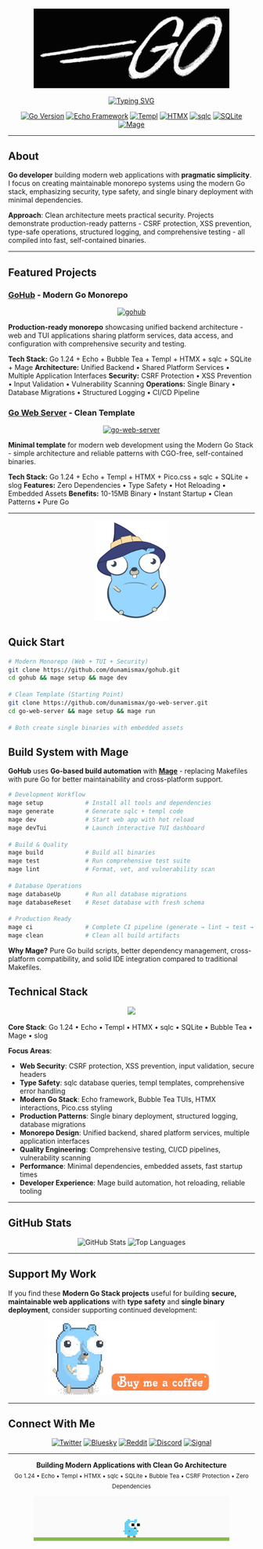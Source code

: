 <p align="center">
  <img src="https://github.com/dunamismax/images/blob/main/go-logo.png" alt="Go Developer Logo" width="400" />
</p>

<p align="center">
  <a href="https://github.com/dunamismax">
    <img src="https://readme-typing-svg.demolab.com/?font=Fira+Code&size=24&pause=1000&color=00ADD8&center=true&vCenter=true&width=900&lines=Go+Backend+Developer;Echo+%2B+Templ+%2B+HTMX+Stack;Type-Safe+Database+Operations;Single+Binary+Deployment;Modern+Monorepo+Architecture;Hot+Reload+Development;SQLite+%2B+SQLc+Integration;Structured+Logging+%26+Testing;CGO-Free+Pure+Go+Binaries;CSRF+%2B+XSS+Protection;Mage+Build+Automation;Zero+External+Dependencies" alt="Typing SVG" />
  </a>
</p>

<p align="center">
  <a href="https://golang.org/"><img src="https://img.shields.io/badge/Go-1.24+-00ADD8.svg?logo=go" alt="Go Version"></a>
  <a href="https://echo.labstack.com/"><img src="https://img.shields.io/badge/Framework-Echo-00ADD8.svg?logo=go" alt="Echo Framework"></a>
  <a href="https://templ.guide/"><img src="https://img.shields.io/badge/Templates-Templ-00ADD8.svg?logo=go" alt="Templ"></a>
  <a href="https://htmx.org/"><img src="https://img.shields.io/badge/Frontend-HTMX-3D72D7.svg?logo=htmx" alt="HTMX"></a>
  <a href="https://sqlc.dev/"><img src="https://img.shields.io/badge/SQL-sqlc-00ADD8.svg?logo=go" alt="sqlc"></a>
  <a href="https://www.sqlite.org/"><img src="https://img.shields.io/badge/Database-SQLite-003B57.svg?logo=sqlite" alt="SQLite"></a>
  <a href="https://magefile.org/"><img src="https://img.shields.io/badge/Build-Mage-purple.svg?logo=go" alt="Mage"></a>
</p>

---

## About

**Go developer** building modern web applications with **pragmatic simplicity**. I focus on creating maintainable monorepo systems using the modern Go stack, emphasizing security, type safety, and single binary deployment with minimal dependencies.

**Approach**: Clean architecture meets practical security. Projects demonstrate production-ready patterns - CSRF protection, XSS prevention, type-safe operations, structured logging, and comprehensive testing - all compiled into fast, self-contained binaries.

---

## Featured Projects

### **[GoHub](https://github.com/dunamismax/gohub)** - Modern Go Monorepo

<p align="center">
  <a href="https://github.com/dunamismax/gohub">
    <img src="https://github-readme-stats.vercel.app/api/pin/?username=dunamismax&repo=gohub&theme=dark&show_owner=true" alt="gohub" />
  </a>
</p>

**Production-ready monorepo** showcasing unified backend architecture - web and TUI applications sharing platform services, data access, and configuration with comprehensive security and testing.

**Tech Stack:** Go 1.24 + Echo + Bubble Tea + Templ + HTMX + sqlc + SQLite + Mage
**Architecture:** Unified Backend • Shared Platform Services • Multiple Application Interfaces
**Security:** CSRF Protection • XSS Prevention • Input Validation • Vulnerability Scanning
**Operations:** Single Binary • Database Migrations • Structured Logging • CI/CD Pipeline

### **[Go Web Server](https://github.com/dunamismax/go-web-server)** - Clean Template

<p align="center">
  <a href="https://github.com/dunamismax/go-web-server">
    <img src="https://github-readme-stats.vercel.app/api/pin/?username=dunamismax&repo=go-web-server&theme=dark&show_owner=true" alt="go-web-server" />
  </a>
</p>

**Minimal template** for modern web development using the Modern Go Stack - simple architecture and reliable patterns with CGO-free, self-contained binaries.

**Tech Stack:** Go 1.24 + Echo + Templ + HTMX + Pico.css + sqlc + SQLite + slog
**Features:** Zero Dependencies • Type Safety • Hot Reloading • Embedded Assets
**Benefits:** 10-15MB Binary • Instant Startup • Clean Patterns • Pure Go

---

<p align="center">
  <img src="https://github.com/dunamismax/images/blob/main/gopher-mage.svg" alt="Gopher Mage" width="150" />
</p>

## Quick Start

```bash
# Modern Monorepo (Web + TUI + Security)
git clone https://github.com/dunamismax/gohub.git
cd gohub && mage setup && mage dev

# Clean Template (Starting Point)
git clone https://github.com/dunamismax/go-web-server.git
cd go-web-server && mage setup && mage run

# Both create single binaries with embedded assets
```

## Build System with Mage

**GoHub** uses **Go-based build automation** with [**Mage**](https://magefile.org/) - replacing Makefiles with pure Go for better maintainability and cross-platform support.

```bash
# Development Workflow
mage setup            # Install all tools and dependencies
mage generate         # Generate sqlc + templ code
mage dev              # Start web app with hot reload
mage devTui           # Launch interactive TUI dashboard

# Build & Quality
mage build            # Build all binaries
mage test             # Run comprehensive test suite
mage lint             # Format, vet, and vulnerability scan

# Database Operations
mage databaseUp       # Run all database migrations
mage databaseReset    # Reset database with fresh schema

# Production Ready
mage ci               # Complete CI pipeline (generate → lint → test → build)
mage clean            # Clean all build artifacts
```

**Why Mage?** Pure Go build scripts, better dependency management, cross-platform compatibility, and solid IDE integration compared to traditional Makefiles.

## Technical Stack

<p align="center">
  <a href="https://skillicons.dev">
    <img src="https://skillicons.dev/icons?i=go,sqlite,docker,linux,git,github,vscode,bash" />
  </a>
</p>

**Core Stack**: Go 1.24 • Echo • Templ • HTMX • sqlc • SQLite • Bubble Tea • Mage • slog

**Focus Areas**:

- **Web Security**: CSRF protection, XSS prevention, input validation, secure headers
- **Type Safety**: sqlc database queries, templ templates, comprehensive error handling
- **Modern Go Stack**: Echo framework, Bubble Tea TUIs, HTMX interactions, Pico.css styling
- **Production Patterns**: Single binary deployment, structured logging, database migrations
- **Monorepo Design**: Unified backend, shared platform services, multiple application interfaces
- **Quality Engineering**: Comprehensive testing, CI/CD pipelines, vulnerability scanning
- **Performance**: Minimal dependencies, embedded assets, fast startup times
- **Developer Experience**: Mage build automation, hot reloading, reliable tooling

---

## GitHub Stats

<p align="center">
  <img src="https://github-readme-stats.vercel.app/api?username=dunamismax&show_icons=true&theme=dark&count_private=true" alt="GitHub Stats" />
  <img src="https://github-readme-stats.vercel.app/api/top-langs/?username=dunamismax&layout=compact&theme=dark" alt="Top Languages" />
</p>

---

## Support My Work

If you find these **Modern Go Stack projects** useful for building **secure, maintainable web applications** with **type safety** and **single binary deployment**, consider supporting continued development:

<p align="center">
  <a href="https://buymeacoffee.com/dunamismax" target="_blank">
    <img src="https://github.com/dunamismax/images/blob/main/buy-coffee-go.gif" alt="Buy Me A Coffee" style="height: 150px !important;" />
  </a>
</p>

---

## Connect With Me

<p align="center">
  <a href="https://twitter.com/dunamismax" target="_blank"><img src="https://img.shields.io/badge/Twitter-%231DA1F2.svg?&style=for-the-badge&logo=twitter&logoColor=white" alt="Twitter"></a>
  <a href="https://bsky.app/profile/dunamismax.bsky.social" target="_blank"><img src="https://img.shields.io/badge/Bluesky-blue?style=for-the-badge&logo=bluesky&logoColor=white" alt="Bluesky"></a>
  <a href="https://reddit.com/user/dunamismax" target="_blank"><img src="https://img.shields.io/badge/Reddit-%23FF4500.svg?&style=for-the-badge&logo=reddit&logoColor=white" alt="Reddit"></a>
  <a href="https://discord.com/users/dunamismax" target="_blank"><img src="https://img.shields.io/badge/Discord-dunamismax-7289DA.svg?style=for-the-badge&logo=discord&logoColor=white" alt="Discord"></a>
  <a href="https://signal.me/#p/+dunamismax.66" target="_blank"><img src="https://img.shields.io/badge/Signal-dunamismax.66-3A76F0.svg?style=for-the-badge&logo=signal&logoColor=white" alt="Signal"></a>
</p>

---

<p align="center">
  <strong>Building Modern Applications with Clean Go Architecture</strong><br>
  <sub>Go 1.24 • Echo • Templ • HTMX • sqlc • SQLite • Bubble Tea • CSRF Protection • Zero Dependencies</sub>
</p>

<p align="center">
  <img src="https://github.com/dunamismax/images/blob/main/gopher-running-jumping.gif" alt="Gopher Running and Jumping" width="400" />
</p>
